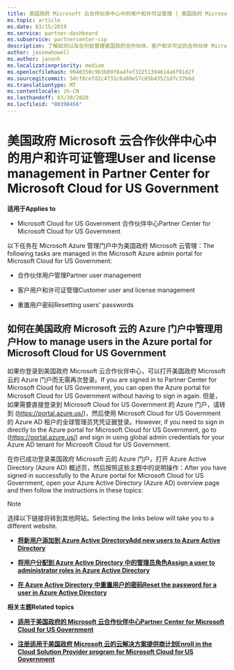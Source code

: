 ```yaml
---
title: 美国政府 Microsoft 云合作伙伴中心中的用户和许可证管理 | 美国政府 Microsoft 云合作伙伴中心
ms.topic: article
ms.date: 03/15/2019
ms.service: partner-dashboard
ms.subservice: partnercenter-csp
description: 了解如何以及在何处管理美国政府合作伙伴、客户和许可证的合作伙伴 Microsoft 云中心，以及密码重置。
author: jasonwhowell
ms.author: jasonh
ms.localizationpriority: medium
ms.openlocfilehash: 9940350c9b3b09f8a4fef32251394614a6f91d2f
ms.sourcegitcommit: 5dcf8cefd2c4731c6a80e57c65b43521d7c37b6d
ms.translationtype: MT
ms.contentlocale: zh-CN
ms.lasthandoff: 03/30/2020
ms.locfileid: "80390456"
---
```

# <a name="user-and-license-management-in-partner-center-for-microsoft-cloud-for-us-government"></a><span data-ttu-id="1cc9d-103">美国政府 Microsoft 云合作伙伴中心中的用户和许可证管理</span><span class="sxs-lookup"><span data-stu-id="1cc9d-103">User and license management in Partner Center for Microsoft Cloud for US Government</span></span>

<span data-ttu-id="1cc9d-104">**适用于**</span><span class="sxs-lookup"><span data-stu-id="1cc9d-104">**Applies to**</span></span>

-  <span data-ttu-id="1cc9d-105">Microsoft Cloud for US Government 合作伙伴中心</span><span class="sxs-lookup"><span data-stu-id="1cc9d-105">Partner Center for Microsoft Cloud for US Government</span></span>

<span data-ttu-id="1cc9d-106">以下任务在 Microsoft Azure 管理门户中为美国政府 Microsoft 云管理：</span><span class="sxs-lookup"><span data-stu-id="1cc9d-106">The following tasks are managed in the Microsoft Azure admin portal for Microsoft Cloud for US Government:</span></span>

- <span data-ttu-id="1cc9d-107">合作伙伴用户管理</span><span class="sxs-lookup"><span data-stu-id="1cc9d-107">Partner user management</span></span>

- <span data-ttu-id="1cc9d-108">客户用户和许可证管理</span><span class="sxs-lookup"><span data-stu-id="1cc9d-108">Customer user and license management</span></span>

- <span data-ttu-id="1cc9d-109">重置用户密码</span><span class="sxs-lookup"><span data-stu-id="1cc9d-109">Resetting users' passwords</span></span>


## <a name="how-to-manage-users-in-the-azure-portal-for-microsoft-cloud-for-us-government"></a><span data-ttu-id="1cc9d-110">如何在美国政府 Microsoft 云的 Azure 门户中管理用户</span><span class="sxs-lookup"><span data-stu-id="1cc9d-110">How to manage users in the Azure portal for Microsoft Cloud for US Government</span></span>

<span data-ttu-id="1cc9d-111">如果你登录到美国政府 Microsoft 云合作伙伴中心，可以打开美国政府 Microsoft 云的 Azure 门户而无需再次登录。</span><span class="sxs-lookup"><span data-stu-id="1cc9d-111">If you are signed in to Partner Center for Microsoft Cloud for US Government, you can open the Azure portal for Microsoft Cloud for US Government without having to sign in again.</span></span> <span data-ttu-id="1cc9d-112">但是，如果需要直接登录到 Microsoft Cloud for US Government 的 Azure 门户，请转到 (https://portal.azure.us/)，然后使用 Microsoft Cloud for US Government 的 Azure AD 租户的全球管理员凭凭证据登录。</span><span class="sxs-lookup"><span data-stu-id="1cc9d-112">However, if you need to sign in directly to the Azure portal for Microsoft Cloud for US Government, go to (https://portal.azure.us/) and sign in using global admin credentials for your Azure AD tenant for Microsoft Cloud for US Government.</span></span>

<span data-ttu-id="1cc9d-113">在你已成功登录美国政府 Microsoft 云的 Azure 门户，打开 Azure Active Directory (Azure AD) 概述页，然后按照这些主题中的说明操作：</span><span class="sxs-lookup"><span data-stu-id="1cc9d-113">After you have signed in successfully to the Azure portal for Microsoft Cloud for US Government, open your Azure Active Directory (Azure AD) overview page and then follow the instructions in these topics:</span></span>

> [!NOTE]  
> <span data-ttu-id="1cc9d-114">选择以下链接将转到其他网站。</span><span class="sxs-lookup"><span data-stu-id="1cc9d-114">Selecting the links below will take you to a different website.</span></span> 

-  [<span data-ttu-id="1cc9d-115">**将新用户添加到 Azure Active Directory**</span><span class="sxs-lookup"><span data-stu-id="1cc9d-115">**Add new users to Azure Active Directory**</span></span>](https://docs.microsoft.com/azure/active-directory/active-directory-users-create-azure-portal)

-  [<span data-ttu-id="1cc9d-116">**将用户分配到 Azure Active Directory 中的管理员角色**</span><span class="sxs-lookup"><span data-stu-id="1cc9d-116">**Assign a user to administrator roles in Azure Active Directory**</span></span>](https://docs.microsoft.com/azure/active-directory/active-directory-users-assign-role-azure-portal)

-  [<span data-ttu-id="1cc9d-117">**在 Azure Active Directory 中重置用户的密码**</span><span class="sxs-lookup"><span data-stu-id="1cc9d-117">**Reset the password for a user in Azure Active Directory**</span></span>](https://docs.microsoft.com/azure/active-directory/active-directory-users-reset-password-azure-portal)

<span data-ttu-id="1cc9d-118">**相关主题**</span><span class="sxs-lookup"><span data-stu-id="1cc9d-118">**Related topics**</span></span>

-  [<span data-ttu-id="1cc9d-119">**适用于美国政府的 Microsoft 云合作伙伴中心**</span><span class="sxs-lookup"><span data-stu-id="1cc9d-119">**Partner Center for Microsoft Cloud for US Government**</span></span>](partner-center-for-microsoft-us-govt-cloud.md)

-  [<span data-ttu-id="1cc9d-120">**注册适用于美国政府 Microsoft 云的云解决方案提供商计划**</span><span class="sxs-lookup"><span data-stu-id="1cc9d-120">**Enroll in the Cloud Solution Provider program for Microsoft Cloud for US Government**</span></span>](enroll-in-csp-for-microsoft-us-govt-cloud.md)
